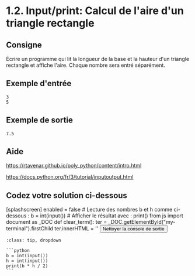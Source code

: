 # 1.2. Input/print: Calcul de l'aire d'un triangle rectangle

## Consigne

Écrire un programme qui lit la longueur de la base et la hauteur d'un triangle rectangle et affiche l'aire. Chaque nombre sera entré séparément.



## Exemple d'entrée

```
3
5
```

## Exemple de sortie

```
7.5
```

## Aide

https://rtavenar.github.io/poly_python/content/intro.html

https://docs.python.org/fr/3/tutorial/inputoutput.html

## Codez votre solution ci-dessous

<py-config>
    [splashscreen]
        enabled = false
</py-config>
<py-repl>
    # Lecture des nombres b et h comme ci-dessous :
b = int(input())
# Afficher le résultat avec : print()
</py-repl>
<py-terminal id="my-terminal"></py-terminal>
<py-script>
from js import document as _DOC
def clear_term():
    ter = _DOC.getElementById("my-terminal").firstChild
    ter.innerHTML = ''
</py-script>
<button py-click="clear_term()" id="clear-terminal" class="py-button">Nettoyer la console de sortie</button>


````{admonition} Cliquez ici pour voir la solution
:class: tip, dropdown

```python
b = int(input())
h = int(input())
print(b * h / 2)
```
````
